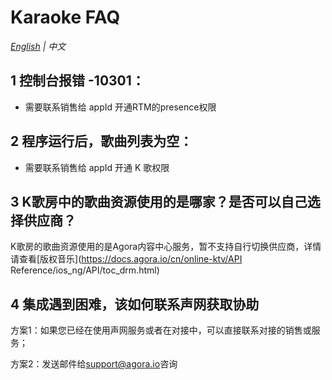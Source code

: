 # Karaoke FAQ

*[English](KaraokeFAQ.md) | 中文*


## 1 控制台报错 -10301：
- 需要联系销售给 appId 开通RTM的presence权限

## 2 程序运行后，歌曲列表为空：

- 需要联系销售给 appId 开通 K 歌权限

## 3 K歌房中的歌曲资源使用的是哪家？是否可以自己选择供应商？

K歌房的歌曲资源使用的是Agora内容中心服务，暂不支持自行切换供应商，详情请查看[版权音乐](https://docs.agora.io/cn/online-ktv/API Reference/ios_ng/API/toc_drm.html)

## 4 集成遇到困难，该如何联系声网获取协助

方案1：如果您已经在使用声网服务或者在对接中，可以直接联系对接的销售或服务；

方案2：发送邮件给[support@agora.io](mailto:support@agora.io)咨询
